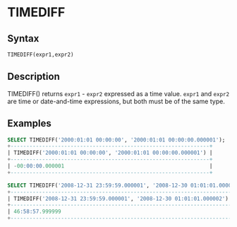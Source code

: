 # TIMEDIFF

## Syntax

```sql
TIMEDIFF(expr1,expr2)
```

## Description

TIMEDIFF() returns `expr1` - `expr2` expressed as a time value. `expr1` and
`expr2` are time or date-and-time expressions, but both must be of the
same type.

## Examples

```sql
SELECT TIMEDIFF('2000:01:01 00:00:00', '2000:01:01 00:00:00.000001');
+---------------------------------------------------------------+
| TIMEDIFF('2000:01:01 00:00:00', '2000:01:01 00:00:00.000001') |
+---------------------------------------------------------------+
| -00:00:00.000001                                              |
+---------------------------------------------------------------+

SELECT TIMEDIFF('2008-12-31 23:59:59.000001', '2008-12-30 01:01:01.000002');
+----------------------------------------------------------------------+
| TIMEDIFF('2008-12-31 23:59:59.000001', '2008-12-30 01:01:01.000002') |
+----------------------------------------------------------------------+
| 46:58:57.999999                                                      |
+----------------------------------------------------------------------+
```